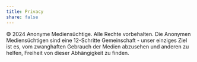 ```yaml
---
title: Privacy
share: false
---
```

© 2024 Anonyme Mediensüchtige. Alle Rechte vorbehalten. Die Anonymen Mediensüchtigen sind eine 12-Schritte Gemeinschaft - unser einziges Ziel ist es, vom zwanghaften Gebrauch der Medien abzusehen und anderen zu helfen, Freiheit von dieser Abhängigkeit zu finden.
